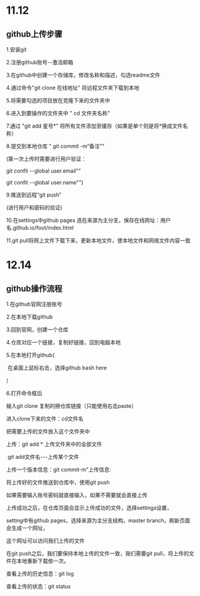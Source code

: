 # 11.12  

## github上传步骤

1.安装git

2.注册github账号--激活邮箱

3.在github中创建一个存储库，修改名称和描述，勾选readme文件

4.通过命令"git clone 在线地址"  将远程文件夹下载到本地

5.将需要勾选的项目放在克隆下来的文件夹中

6.进入到要操作的文件夹中  " cd 文件夹名称"

7.通过 "git add  星号*"   将所有文件添加至缓存（如果是单个则是将*换成文件名称）

8.提交到本地仓库 " git commit -m“备注”"

(第一次上传时需要进行用户验证：

git confit --global user.email""

git confit --global user.name"")

9.推送到远程“git push”

(进行用户和密码的验证)

10.在settings中github pages 选在来源为主分支，保存在线网址：用户名.github.io/foot/index.html



11.git pull将网上文件下载下来，更新本地文件，使本地文件和网络文件内容一致



# 12.14

## github操作流程

1.在github官网注册账号

2.在本地下载github

3.回到官网，创建一个仓库

4.仓库对应一个链接，复制好链接，回到电脑本地

5.在本地打开github{

​	在桌面上鼠标右击，选择github bash here

）

6.打开命令框后

输入git clone 复制的擦仓库链接（只能使用右击paste）

进入clone下来的文件：cd文件名

把需要上传的文件放入这个文件夹中

上传：git add  * 上传文件夹中的全部文件

​     git add文件名---上传某个文件

上传一个版本信息：git commit-m"上传信息:

将上传好的文件推送到仓库中，使用git push

如果需要输入账号密码就直接输入，如果不需要就会直接上传

上传成功之后，在仓库页面会显示上传成功的文件，选择settings设置，

setting中有github pages，选择来源为主分支结构，master branch，刷新页面会生成一个网址，

这个网址可以访问我们上传的文件



在git push之后，我们要保持本地上传的文件一致，我们需要git pull，将上传的文件在本地重新下载依一次。



查看上传的历史信息：git log

查看上传的状态：git status



